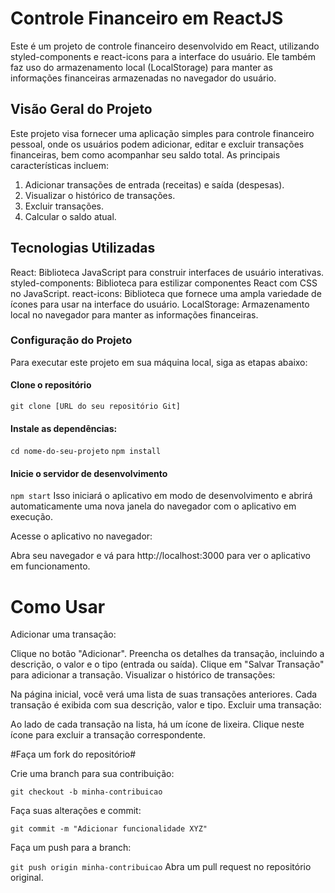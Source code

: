 # Controle Financeiro em ReactJS 



Este é um projeto de controle financeiro desenvolvido em React, utilizando styled-components e react-icons para a interface do usuário. Ele também faz uso do armazenamento local (LocalStorage) para manter as informações financeiras armazenadas no navegador do usuário.

## Visão Geral do Projeto

Este projeto visa fornecer uma aplicação simples para controle financeiro pessoal, onde os usuários podem adicionar, editar e excluir transações financeiras, bem como acompanhar seu saldo total. As principais características incluem:

1. Adicionar transações de entrada (receitas) e saída (despesas).
2. Visualizar o histórico de transações.
3. Excluir transações.
4. Calcular o saldo atual.

## Tecnologias Utilizadas

React: Biblioteca JavaScript para construir interfaces de usuário interativas.
styled-components: Biblioteca para estilizar componentes React com CSS no JavaScript.
react-icons: Biblioteca que fornece uma ampla variedade de ícones para usar na interface do usuário.
LocalStorage: Armazenamento local no navegador para manter as informações financeiras.

### Configuração do Projeto

Para executar este projeto em sua máquina local, siga as etapas abaixo:

#### Clone o repositório

``` git clone [URL do seu repositório Git] ```


#### Instale as dependências:

```cd nome-do-seu-projeto```
```npm install```

#### Inicie o servidor de desenvolvimento

``` npm start ```
Isso iniciará o aplicativo em modo de desenvolvimento e abrirá automaticamente uma nova janela do navegador com o aplicativo em execução.

Acesse o aplicativo no navegador:

Abra seu navegador e vá para http://localhost:3000 para ver o aplicativo em funcionamento.

# Como Usar

Adicionar uma transação:

Clique no botão "Adicionar".
Preencha os detalhes da transação, incluindo a descrição, o valor e o tipo (entrada ou saída).
Clique em "Salvar Transação" para adicionar a transação.
Visualizar o histórico de transações:

Na página inicial, você verá uma lista de suas transações anteriores.
Cada transação é exibida com sua descrição, valor e tipo.
Excluir uma transação:

Ao lado de cada transação na lista, há um ícone de lixeira.
Clique neste ícone para excluir a transação correspondente.

#Faça um fork do repositório#

Crie uma branch para sua contribuição:

 ```git checkout -b minha-contribuicao ```
 
Faça suas alterações e commit:

```git commit -m "Adicionar funcionalidade XYZ"```

Faça um push para a branch:

```git push origin minha-contribuicao```
Abra um pull request no repositório original.
